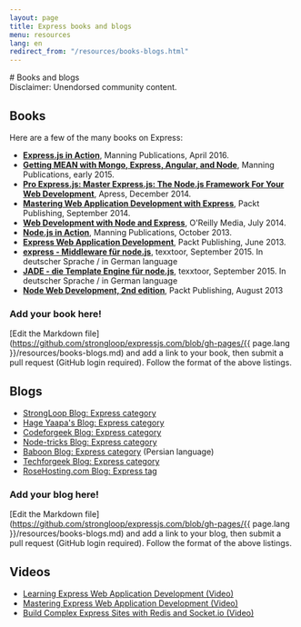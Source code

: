 ```yaml
---
layout: page
title: Express books and blogs
menu: resources
lang: en
redirect_from: "/resources/books-blogs.html"
---
```

<div id="page-doc" markdown="1">
# Books and blogs

<div class="doc-box doc-warn">Disclaimer: Unendorsed community content.</div>

## Books

Here are a few of the many books on Express:

- **[Express.js in Action](http://www.manning.com/hahn/)**,
Manning Publications, April 2016.
 - **[Getting MEAN with Mongo, Express, Angular, and Node](http://www.manning.com/sholmes/)**,
Manning Publications, early 2015.
 - **[Pro Express.js: Master Express.js: The Node.js Framework For Your Web Development](http://www.apress.com/9781484200384)**,
Apress, December 2014.
 - **[Mastering Web Application Development with Express](https://www.packtpub.com/web-development/mastering-web-application-development-express-raw)**,
Packt Publishing, September 2014.
 - **[Web Development with Node and Express](http://shop.oreilly.com/product/0636920032977.do)**,
O'Reilly Media, July 2014.
 - **[Node.js in Action](http://www.manning.com/cantelon/)**,
Manning Publications, October 2013.
 - **[Express Web Application Development](https://www.packtpub.com/web-development/express-web-application-development)**,
Packt Publishing, June 2013.
- **[express - Middleware für node.js](http://www.amazon.de/express-Middleware-node-js-J%C3%B6rg-Krause/dp/1517281342/ref=sr_1_1?ie=UTF8&qid=1442001556&sr=8-1&keywords=1517281342)**,
texxtoor, September 2015. In deutscher Sprache / in German language
- **[JADE - die Template Engine für node.js](http://www.amazon.de/JADE-Die-Template-Engine-node-js/dp/1517282098/ref=sr_1_1?ie=UTF8&qid=1442001592&sr=8-1&keywords=1517282098)**,
texxtoor, September 2015. In deutscher Sprache / in German language
- **[Node Web Development, 2nd edition](https://www.packtpub.com/web-development/node-web-development-second-edition)**, Packt Publishing, August 2013

### Add your book here!

[Edit the Markdown file](https://github.com/strongloop/expressjs.com/blob/gh-pages/{{ page.lang }}/resources/books-blogs.md) and add a link to your book, then submit a pull request (GitHub login required).  Follow the format of the above listings.

## Blogs

- [StrongLoop Blog: Express category](http://strongloop.com/strongblog/category/express/)
- [Hage Yaapa's Blog: Express category](http://www.hacksparrow.com/category/express-js)
- [Codeforgeek Blog: Express category](http://codeforgeek.com/code/nodejs/express/)
- [Node-tricks Blog: Express category](http://node-tricks.com/category/express/)
- [Baboon Blog: Express category](http://www.baboon.ir/tutorials/expressjs/) (Persian language)
- [Techforgeek Blog: Express category](http://techforgeek.com/expressjs/)
- [RoseHosting.com Blog: Express tag](https://www.rosehosting.com/blog/tag/express/)

### Add your blog here!

[Edit the Markdown file](https://github.com/strongloop/expressjs.com/blob/gh-pages/{{ page.lang }}/resources/books-blogs.md) and add a link to your blog, then submit a pull request (GitHub login required).  Follow the format of the above listings.

## Videos

- [Learning Express Web Application Development (Video)](https://www.packtpub.com/web-development/learning-express-web-application-development-video)
- [Mastering Express Web Application Development (Video)](https://www.packtpub.com/web-development/mastering-express-web-application-development-video)
- [Build Complex Express Sites with Redis and Socket.io (Video)](https://www.packtpub.com/web-development/build-complex-express-sites-redis-and-socketio-video)

</div>

